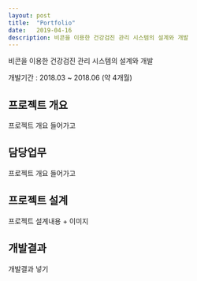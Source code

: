 ```yaml
---
layout: post
title:  "Portfolio"
date:   2019-04-16
description: 비콘을 이용한 건강검진 관리 시스템의 설계와 개발
---
```


<p class="intro">비콘을 이용한 건강검진 관리 시스템의 설계와 개발</p>
개발기간 : 2018.03 ~ 2018.06 (약 4개월) 

## 프로젝트 개요
 프로젝트 개요 들어가고

## 담당업무
<p> 프로젝트 개요 들어가고 </p>

## 프로젝트 설계
<p> 프로젝트 설계내용 + 이미지 </p>

## 개발결과 
<p> 개발결과 넣기 </p>

